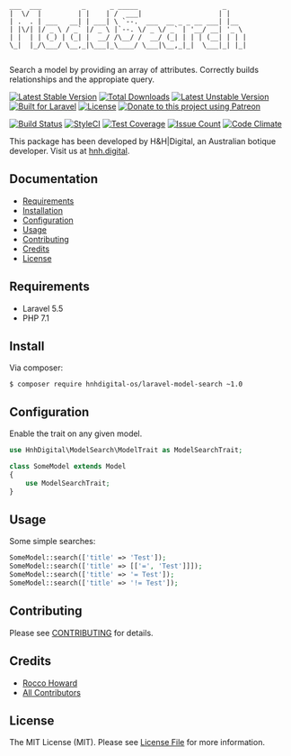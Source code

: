 ```
___  ___          _      _ _____                     _     
|  \/  |         | |    | /  ___|                   | |    
| .  . | ___   __| | ___| \ `--.  ___  __ _ _ __ ___| |__  
| |\/| |/ _ \ / _` |/ _ \ |`--. \/ _ \/ _` | '__/ __| '_ \ 
| |  | | (_) | (_| |  __/ /\__/ /  __/ (_| | | | (__| | | |
\_|  |_/\___/ \__,_|\___|_\____/ \___|\__,_|_|  \___|_| |_|
                                                           
```

Search a model by providing an array of attributes. Correctly builds relationships and the appropiate query.

[![Latest Stable Version](https://poser.pugx.org/hnhdigital-os/laravel-model-search/v/stable.svg)](https://packagist.org/packages/hnhdigital-os/laravel-model-search) [![Total Downloads](https://poser.pugx.org/hnhdigital-os/laravel-model-search/downloads.svg)](https://packagist.org/packages/hnhdigital-os/laravel-model-search) [![Latest Unstable Version](https://poser.pugx.org/hnhdigital-os/laravel-model-search/v/unstable.svg)](https://packagist.org/packages/hnhdigital-os/laravel-model-search) [![Built for Laravel](https://img.shields.io/badge/Built_for-Laravel-green.svg)](https://laravel.com/) [![License](https://poser.pugx.org/hnhdigital-os/laravel-model-search/license.svg)](https://packagist.org/packages/hnhdigital-os/laravel-model-search) [![Donate to this project using Patreon](https://img.shields.io/badge/patreon-donate-yellow.svg)](https://patreon.com/RoccoHoward)

[![Build Status](https://travis-ci.org/hnhdigital-os/laravel-model-search.svg?branch=master)](https://travis-ci.org/hnhdigital-os/laravel-model-search) [![StyleCI](https://styleci.io/repos/116483691/shield?branch=master)](https://styleci.io/repos/116483691) [![Test Coverage](https://codeclimate.com/github/hnhdigital-os/laravel-model-search/badges/coverage.svg)](https://codeclimate.com/github/hnhdigital-os/laravel-model-search/coverage) [![Issue Count](https://codeclimate.com/github/hnhdigital-os/laravel-model-search/badges/issue_count.svg)](https://codeclimate.com/github/hnhdigital-os/laravel-model-search) [![Code Climate](https://codeclimate.com/github/hnhdigital-os/laravel-model-search/badges/gpa.svg)](https://codeclimate.com/github/hnhdigital-os/laravel-model-search)

This package has been developed by H&H|Digital, an Australian botique developer. Visit us at [hnh.digital](http://hnh.digital).

## Documentation

* [Requirements](#requirements)
* [Installation](#install)
* [Configuration](#configuration)
* [Usage](#usage)
* [Contributing](#contributing)
* [Credits](#credits)
* [License](#license)

## Requirements

* Laravel 5.5
* PHP 7.1

## Install

Via composer:

`$ composer require hnhdigital-os/laravel-model-search ~1.0`

## Configuration

Enable the trait on any given model.

```php
use HnhDigital\ModelSearch\ModelTrait as ModelSearchTrait;

class SomeModel extends Model
{
    use ModelSearchTrait;
}
```

## Usage

Some simple searches:

```php
SomeModel::search(['title' => 'Test']);
SomeModel::search(['title' => [['=', 'Test']]]);
SomeModel::search(['title' => '= Test']);
SomeModel::search(['title' => '!= Test']);

```

## Contributing

Please see [CONTRIBUTING](https://github.com/hnhdigital-os/laravel-model-search/blob/master/CONTRIBUTING.md) for details.

## Credits

* [Rocco Howard](https://github.com/RoccoHoward)
* [All Contributors](https://github.com/hnhdigital-os/laravel-model-search/contributors)

## License

The MIT License (MIT). Please see [License File](https://github.com/hnhdigital-os/laravel-model-search/blob/master/LICENSE) for more information.
